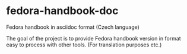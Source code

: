 # fedora-handbook-doc
Fedora handbook in asciidoc format (Czech language)

The goal of the project is to provide Fedora handbook version in format easy to process with other tools. (For translation purposes etc.)
